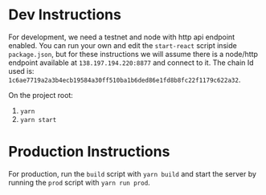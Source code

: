 # Dev Instructions

For development, we need a testnet and node with http api endpoint enabled. You can run your own and edit the `start-react` script inside `package.json`, but for these instructions we will assume there is a node/http endpoint available at `138.197.194.220:8877` and connect to it. The chain Id used is: `1c6ae7719a2a3b4ecb19584a30ff510ba1b6ded86e1fd8b8fc22f1179c622a32`.

On the project root:

1. `yarn`
2. `yarn start`

# Production Instructions

For production, run the `build` script with `yarn build` and start the server by running the `prod` script with `yarn run prod`.
